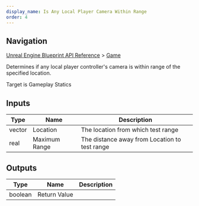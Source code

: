 ```yaml
---
display_name: Is Any Local Player Camera Within Range
order: 4
---
```

## Navigation

[Unreal Engine Blueprint API Reference](https://dev.epicgames.com/documentation/en-us/unreal-engine/BlueprintAPI) > [Game](https://dev.epicgames.com/documentation/en-us/unreal-engine/BlueprintAPI/Game)

Determines if any local player controller's camera is within range of the specified location.

Target is Gameplay Statics

## Inputs

| Type | Name | Description |
| --- | --- | --- |
| vector | Location | The location from which test range |
| real | Maximum Range | The distance away from Location to test range |

## Outputs

| Type | Name | Description |
| --- | --- | --- |
| boolean | Return Value |  |
